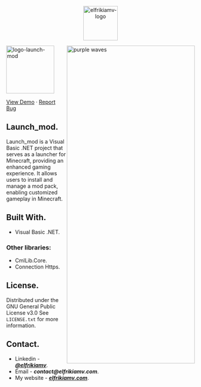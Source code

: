 <p align="center">
  <img height="92" alt="elfrikiamv-logo" src="https://elfrikiamv.com/media/img/logo-elfrikiamv-dev-light-en-horizontal.webp">
</p>

<img align="right" width="342" height="850" alt="purple waves" src="https://elfrikiamv.com/media/img/bg-purple-wave.webp"/>

<p align="start">
  <img height="128" alt="logo-launch-mod" src="https://elfrikiamv.com/media/img/logo-launch-mod.webp"/>
  
</p>
<a href="http://elfrikiamv.com/launch-mod/">View Demo</a>
    ·
<a href="https://github.com/elfrikiamv/launch_mod/issues/">Report Bug</a>
<div>

## Launch_mod.

Launch_mod is a Visual Basic .NET project that serves as a launcher for Minecraft, providing an enhanced gaming experience. It allows users to install and manage a mod pack, enabling customized gameplay in Minecraft.

## Built With.

- Visual Basic .NET.

### Other libraries:

- CmlLib.Core.
- Connection Https.

## License.

Distributed under the GNU General Public License v3.0
See `LICENSE.txt` for more information.

## Contact.

- Linkedin - **_[@elfrikiamv](https://www.linkedin.com/in/elfrikiamv/)_**.
- Email - **_contact@elfrikiamv.com_**.
- My website - **_[elfrikiamv.com](https://elfrikiamv.com)_**.
